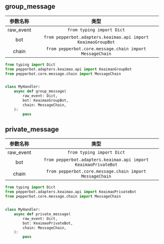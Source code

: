 ## group_message

|参数名称|类型|
|:---:|:---:|
|raw_event|`from typing import Dict`|
|bot|`from pepperbot.adapters.keaimao.api import KeaimaoGroupBot`|
|chain|`from pepperbot.core.message.chain import MessageChain`|

```py
from typing import Dict
from pepperbot.adapters.keaimao.api import KeaimaoGroupBot
from pepperbot.core.message.chain import MessageChain


class MyHandler:
    async def group_message(
        raw_event: Dict,
        bot: KeaimaoGroupBot,
        chain: MessageChain,
    ):
        pass
```

## private_message

|参数名称|类型|
|:---:|:---:|
|raw_event|`from typing import Dict`|
|bot|`from pepperbot.adapters.keaimao.api import KeaimaoPrivateBot`|
|chain|`from pepperbot.core.message.chain import MessageChain`|

```py
from typing import Dict
from pepperbot.adapters.keaimao.api import KeaimaoPrivateBot
from pepperbot.core.message.chain import MessageChain


class MyHandler:
    async def private_message(
        raw_event: Dict,
        bot: KeaimaoPrivateBot,
        chain: MessageChain,
    ):
        pass
```

